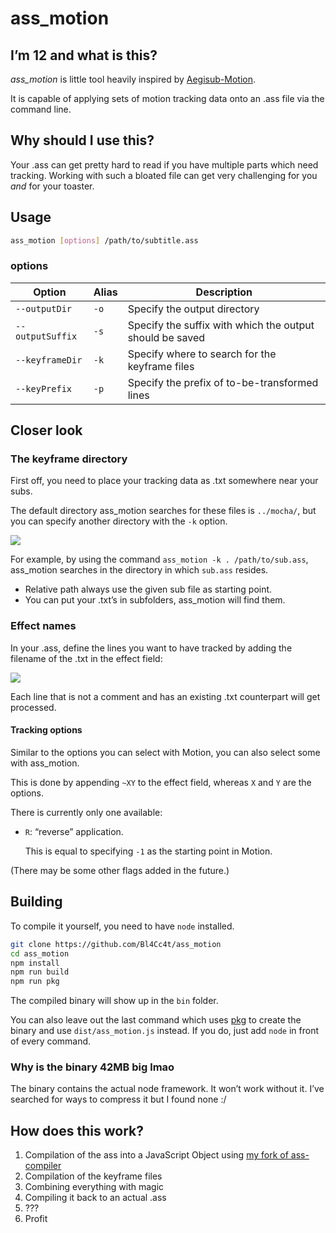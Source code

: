 # ass_motion

## I’m 12 and what is this?

*ass_motion* is little tool heavily inspired by [Aegisub-Motion](https://github.com/TypesettingTools/Aegisub-Motion).

It is capable of applying sets of motion tracking data onto an .ass file via the command line.

## Why should I use this?

Your .ass can get pretty hard to read if you have multiple parts which need tracking. Working with such a bloated file can get very challenging for you *and* for your toaster.

## Usage

```sh
ass_motion [options] /path/to/subtitle.ass
```

### options

Option            | Alias | Description
------------------|-------|------------
`--outputDir`     | `-o`  | Specify the output directory
`--outputSuffix`  | `-s`  | Specify the suffix with which the output should be saved
`--keyframeDir`   | `-k`  | Specify where to search for the keyframe files
`--keyPrefix`     | `-p`  | Specify the prefix of to-be-transformed lines

## Closer look

### The keyframe directory

First off, you need to place your tracking data as .txt somewhere near your subs.

The default directory ass_motion searches for these files is `../mocha/`, but you can specify another directory with the `-k` option.

![](https://i.imgur.com/W8NWuW9.png)

For example, by using the command `ass_motion -k . /path/to/sub.ass`, ass_motion searches in the directory in which `sub.ass` resides.

* Relative path always use the given sub file as starting point.
* You can put your .txt’s in subfolders, ass_motion will find them.

### Effect names

In your .ass, define the lines you want to have tracked by adding the filename of the .txt in the effect field:

![](https://i.imgur.com/IURmGBb.png)

Each line that is not a comment and has an existing .txt counterpart will get processed.

#### Tracking options

Similar to the options you can select with Motion, you can also select some with ass_motion.

This is done by appending `~XY` to the effect field, whereas `X` and `Y` are the options.

There is currently only one available:

* `R`: “reverse” application.

  This is equal to specifying `-1` as the starting point in Motion.

(There may be some other flags added in the future.)

## Building

To compile it yourself, you need to have `node` installed.

```sh
git clone https://github.com/Bl4Cc4t/ass_motion
cd ass_motion
npm install
npm run build
npm run pkg
```

The compiled binary will show up in the `bin` folder.

You can also leave out the last command which uses [pkg](https://github.com/zeit/pkg) to create the binary and use `dist/ass_motion.js` instead. If you do, just add `node` in front of every command.

### Why is the binary 42MB big lmao

The binary contains the actual node framework. It won’t work without it. I’ve searched for ways to compress it but I found none :/

## How does this work?

1. Compilation of the ass into a JavaScript Object using [my fork of ass-compiler](https://github.com/Bl4Cc4t/ass-compiler)
1. Compilation of the keyframe files
1. Combining everything with magic
1. Compiling it back to an actual .ass
1. ???
1. Profit
